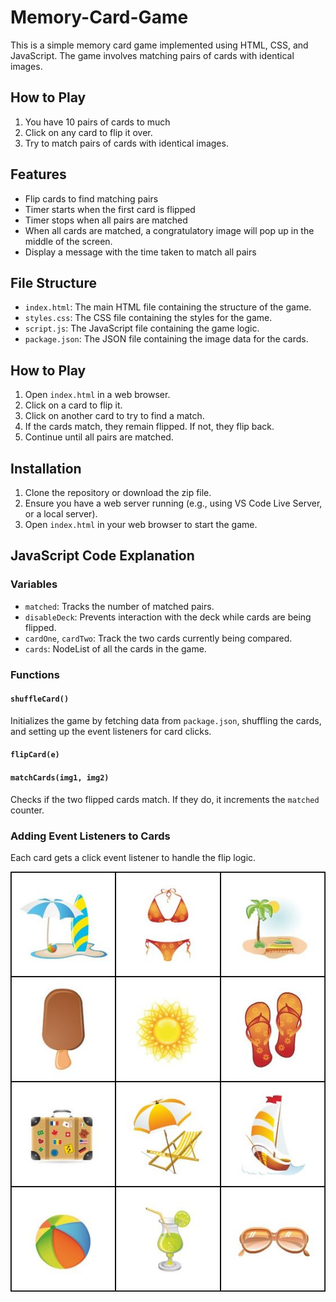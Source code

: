 # Memory-Card-Game

This is a simple memory card game implemented using HTML, CSS, and JavaScript. 
The game involves matching pairs of cards with identical images.

## How to Play

1. You have 10 pairs of cards to much
1. Click on any card to flip it over.
2. Try to match pairs of cards with identical images.

## Features

- Flip cards to find matching pairs
- Timer starts when the first card is flipped
- Timer stops when all pairs are matched
- When all cards are matched, a congratulatory image will pop up in the middle of the screen.
- Display a message with the time taken to match all pairs

## File Structure

- `index.html`: The main HTML file containing the structure of the game.
- `styles.css`: The CSS file containing the styles for the game.
- `script.js`: The JavaScript file containing the game logic.
- `package.json`: The JSON file containing the image data for the cards.

## How to Play

1. Open `index.html` in a web browser.
2. Click on a card to flip it.
3. Click on another card to try to find a match.
4. If the cards match, they remain flipped. If not, they flip back.
5. Continue until all pairs are matched.

## Installation

1. Clone the repository or download the zip file.
2. Ensure you have a web server running (e.g., using VS Code Live Server, or a local server).
3. Open `index.html` in your web browser to start the game.

## JavaScript Code Explanation

### Variables

- `matched`: Tracks the number of matched pairs.
- `disableDeck`: Prevents interaction with the deck while cards are being flipped.
- `cardOne`, `cardTwo`: Track the two cards currently being compared.
- `cards`: NodeList of all the cards in the game.

### Functions

#### `shuffleCard()`

Initializes the game by fetching data from `package.json`, shuffling the cards, and setting up the event listeners for card clicks.

#### `flipCard(e)`


#### `matchCards(img1, img2)`

Checks if the two flipped cards match. If they do, it increments the `matched` counter. 

### Adding Event Listeners to Cards

Each card gets a click event listener to handle the flip logic.

![Full Image](images/fullimage.png)
